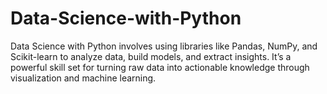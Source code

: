 # Data-Science-with-Python
Data Science with Python involves using libraries like Pandas, NumPy, and Scikit-learn to analyze data, build models, and extract insights. It’s a powerful skill set for turning raw data into actionable knowledge through visualization and machine learning.
